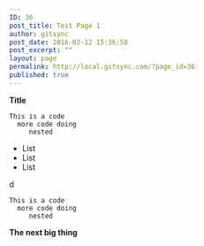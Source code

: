 ```yaml
---
ID: 36
post_title: Test Page 1
author: gitsync
post_date: 2016-02-12 15:36:50
post_excerpt: ""
layout: page
permalink: http://local.gitsync.com/?page_id=36
published: true
---
```

**Title**

    This is a code
      more code doing
         nested

- List 
- List
- List

d

    This is a code
      more code doing
         nested


**The next big thing**
